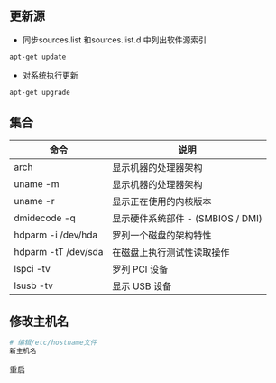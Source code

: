 <!--
 * @Description: 
 * @Version: 1.0
 * @Author: DaLao
 * @Email: dalao_li@163.com
 * @Date: 2021-03-10 13:35:50
 * @LastEditors: DaLao
 * @LastEditTime: 2021-12-29 03:48:05
-->

## 更新源

- 同步sources.list 和sources.list.d 中列出软件源索引
```sh
apt-get update
```

- 对系统执行更新
  
```sh
apt-get upgrade
```

## 集合

| 命令                | 说明                              |
| ------------------- | --------------------------------- |
| arch                | 显示机器的处理器架构              |
| uname -m            | 显示机器的处理器架构              |
| uname -r            | 显示正在使用的内核版本            |
| dmidecode -q        | 显示硬件系统部件 - (SMBIOS / DMI) |
| hdparm -i /dev/hda  | 罗列一个磁盘的架构特性            |
| hdparm -tT /dev/sda | 在磁盘上执行测试性读取操作        |
| lspci -tv           | 罗列 PCI 设备                     |
| lsusb -tv           | 显示 USB 设备                     |


## 修改主机名

```sh
# 编辑/etc/hostname文件
新主机名
```

重启